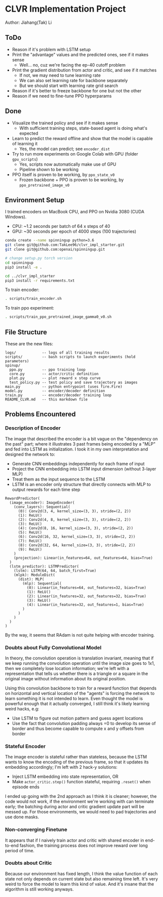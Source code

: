 # CLVR Implementation Project

Author: Jiahang(Tak) Li

## ToDo

* Reason if it's problem with LSTM setup
* Print the "advantage" values and the predicted ones, see if it makes sense
  + Well... no, cuz we're facing the ep-40 cutoff problem
* Print the gradient distribution from actor and critic, and see if it matches
  + If not, we may need to tune learning rate
  + We can also set learning rate for backbone separately
  + But we should start with learning rate grid search
* Reason if it's better to freeze backbone for one but not the other
* Reason if we need to fine-tune PPO hyperparams

## Done
* Visualize the trained policy and see if it makes sense
  + With sufficient training steps, state-based agent is doing what's expected
* Learn to predict the reward offline and show that the model is capable of learning it
  + Yes, the model can predict; see `encoder_dist`
* Try to run more experiments on Google Colab with GPU (folder `gpu_scripts`)
  + Yes, scripts now automatically make use of GPU
  + Pipeline shown to be working
* PPO itself is proven to be working, by `ppo_state_v0`
  + Frozen backbone + PPO is proven to be working, by `ppo_pretrained_image_v0`


## Environment Setup

I trained encoders on MacBook CPU, and PPO on Nvidia 3080 (CUDA Windows).
* CPU: ~1.2 seconds per batch of 64 x steps of 40
* GPU: ~30 seconds per epoch of 4000 steps (100 trajectories)

```bash
conda create --name spinningup python=3.6
git clone git@github.com:TakLee96/clvr_impl_starter.git
git clone git@github.com:openai/spinningup.git

# change setup.py torch version
cd spinningup
pip3 install -e .

cd ../clvr_impl_starter
pip3 install -r requirements.txt
```

To train encoder:
```bash
. scripts/train_encoder.sh
```

To train ppo experiment:
```bash
. scripts/train_ppo_pretrained_image_gamma0_v0.sh
```


## File Structure

These are the new files:
```
logs/            -- logs of all training results
scripts/         -- bash scripts to launch experiments (hold parameters)
spinup/
  ppo.py         -- ppo training loop
  core.py        -- actor/critic definition
  plot.py        -- plot reward x step curve
  test_policy.py -- test policy and save trajectory as images
main.py          -- python entrypoint (uses fire.Fire)
model.py         -- encoder/decoder definition
train.py         -- encoder/decoder training loop
README_CLVR.md   -- this markdown file
```



## Problems Encountered

### Description of Encoder

The image that described the encoder is a bit vague on the "dependency on the past"
part; where it illustrates 3 past frames being encoded by a "MLP" and fed into LSTM
as initialization. I took it in my own interpretation and designed the network to:

* Generate CNN embeddings independently for each frame of input
* Project the CNN embedding into LSTM input dimension (without 3-layer MLP)
* Treat them as the input sequence to the LSTM
* LSTM is an encoder only structure that directly connects with MLP to output
  rewards for each time step

```
RewardPredictor(
  (image_encoder): ImageEncoder(
    (conv_layers): Sequential(
      (0): Conv2d(3, 4, kernel_size=(3, 3), stride=(2, 2))
      (1): ReLU()
      (2): Conv2d(4, 8, kernel_size=(3, 3), stride=(2, 2))
      (3): ReLU()
      (4): Conv2d(8, 16, kernel_size=(3, 3), stride=(2, 2))
      (5): ReLU()
      (6): Conv2d(16, 32, kernel_size=(3, 3), stride=(2, 2))
      (7): ReLU()
      (8): Conv2d(32, 64, kernel_size=(3, 3), stride=(2, 2))
      (9): ReLU()
    )
    (projection): Linear(in_features=64, out_features=64, bias=True)
  )
  (lstm_predictor): LSTMPredictor(
    (lstm): LSTM(64, 64, batch_first=True)
    (mlpk): ModuleDict(
      (dist): MLP(
        (mlp): Sequential(
          (0): Linear(in_features=64, out_features=32, bias=True)
          (1): ReLU()
          (2): Linear(in_features=32, out_features=32, bias=True)
          (3): ReLU()
          (4): Linear(in_features=32, out_features=1, bias=True)
        )
      )
    )
  )
)
```

By the way, it seems that RAdam is not quite helping with encoder training.

### Doubts about Fully Convolutional Model

In theory, the convolution operation is translation invariant, meaning that if we
keep running the convolution operation until the image size goes to 1x1, then we
completely lose location information; we're left with a representation that tells
us whether there is a triangle or a square in the original image without information
about its original position.

Using this convolution backbone to train for a reward function that depends on
horizontal and vertical location of the "agents" is forcing the network to learn
something it is not intended to learn. Even thought the model is powerful enough
that it actually converged, I still think it's likely learning weird hacks, e.g:

* Use LSTM to figure out motion pattern and guess agent locations
* Use the fact that convolution padding always =0 to develop its sense of border
  and thus become capable to compute x and y offsets from border


### Stateful Encoder

The image encoder is stateful rather than stateless, because the LSTM wants to know
the encoding of the previous frame, so that it updates its embedding accordingly;
I'm left with 2 hack-y solutions:

* Inject LSTM embedding into state representation, OR
* Make `actor_critic.step()` function stateful, requiring `.reset()` when episode ends

I ended up going with the 2nd approach as I think it is cleaner; however, the code
would not work, if the environment we're working with can terminate early; the
batching during actor and critic gradient update part will be messed up. For those
environments, we would need to pad trajectories and use done masks.


### Non-converging Finetune

It appears that if I naively train actor and critic with shared encoder in end-to-end
fashion, the training process does not improve reward over long period of time.


### Doubts about Critic

Because our environment has fixed length, I think the value function of each state
not only depends on current state but also remaining time left. It's very weird to force
the model to learn this kind of value. And it's insane that the algorithm is still
working anyways.




